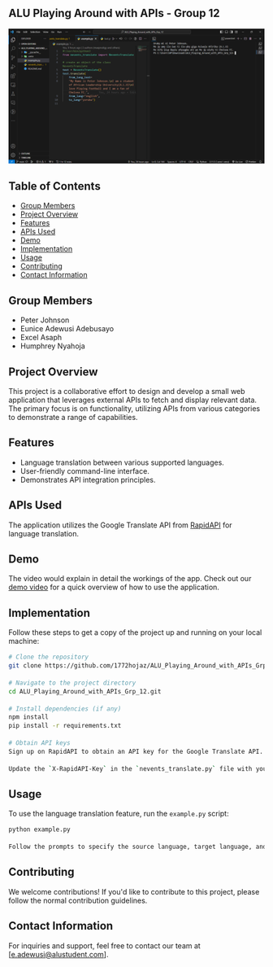 ## ALU Playing Around with APIs - Group 12

![Project Preview](./images/example.py%20file.png)

## Table of Contents

- [Group Members](#group-members)
- [Project Overview](#project-overview)
- [Features](#features)
- [APIs Used](#apis-used)
- [Demo](#demo)
- [Implementation](#implementation)
- [Usage](#usage)
- [Contributing](#contributing)
- [Contact Information](#contact-information)

## Group Members

- Peter Johnson
- Eunice Adewusi Adebusayo
- Excel Asaph
- Humphrey Nyahoja

## Project Overview

This project is a collaborative effort to design and develop a small web application that leverages external APIs to fetch and display relevant data. The primary focus is on functionality, utilizing APIs from various categories to demonstrate a range of capabilities.

## Features

- Language translation between various supported languages.
- User-friendly command-line interface.
- Demonstrates API integration principles.

## APIs Used

The application utilizes the Google Translate API from [RapidAPI](https://rapidapi.com) for language translation.

## Demo

The video would explain in detail the workings of the app. Check out our [demo video](https://www.loom.com/share/60e79520707b4ca59752a639647cc6ac?sid=7b7f1d01-8de4-46e5-b158-379894d574e9) for a quick overview of how to use the application.

## Implementation

Follow these steps to get a copy of the project up and running on your local machine:

```bash
# Clone the repository
git clone https://github.com/1772hojaz/ALU_Playing_Around_with_APIs_Grp_12.git

# Navigate to the project directory
cd ALU_Playing_Around_with_APIs_Grp_12.git

# Install dependencies (if any)
npm install
pip install -r requirements.txt

# Obtain API keys
Sign up on RapidAPI to obtain an API key for the Google Translate API.

Update the `X-RapidAPI-Key` in the `nevents_translate.py` file with your key.
```

## Usage

To use the language translation feature, run the `example.py` script:

```bash
python example.py

Follow the prompts to specify the source language, target language, and input text.
```

## Contributing

We welcome contributions!
If you'd like to contribute to this project, please follow the normal contribution guidelines.

## Contact Information

For inquiries and support, feel free to contact our team at [e.adewusi@alustudent.com].
